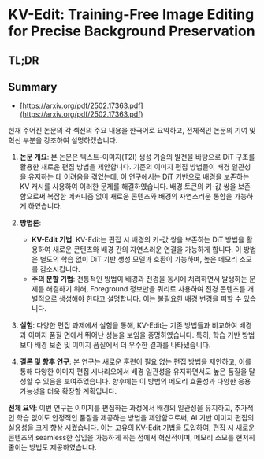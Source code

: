 # KV-Edit: Training-Free Image Editing for Precise Background Preservation
## TL;DR
## Summary
- [https://arxiv.org/pdf/2502.17363.pdf](https://arxiv.org/pdf/2502.17363.pdf)

현재 주어진 논문의 각 섹션의 주요 내용을 한국어로 요약하고, 전체적인 논문의 기여 및 혁신 부분을 강조하여 설명하겠습니다.

1. **논문 개요**:
   본 논문은 텍스트-이미지(T2I) 생성 기술의 발전을 바탕으로 DiT 구조를 활용한 새로운 편집 방법을 제안합니다. 기존의 이미지 편집 방법들이 배경 일관성을 유지하는 데 어려움을 겪었는데, 이 연구에서는 DiT 기반으로 배경을 보존하는 KV 캐시를 사용하여 이러한 문제를 해결하였습니다. 배경 토큰의 키-값 쌍을 보존함으로써 복잡한 메커니즘 없이 새로운 콘텐츠와 배경의 자연스러운 통합을 가능하게 하였습니다.

2. **방법론**:
   - **KV-Edit 기법**: KV-Edit는 편집 시 배경의 키-값 쌍을 보존하는 DiT 방법을 활용하여 새로운 콘텐츠와 배경 간의 자연스러운 연결을 가능하게 합니다. 이 방법은 별도의 학습 없이 DiT 기반 생성 모델과 호환이 가능하며, 높은 메모리 소모를 감소시킵니다.
   - **주의 분할 기법**: 전통적인 방법이 배경과 전경을 동시에 처리하면서 발생하는 문제를 해결하기 위해, Foreground 정보만을 쿼리로 사용하여 전경 콘텐츠를 개별적으로 생성해야 한다고 설명합니다. 이는 불필요한 배경 변경을 피할 수 있습니다.

3. **실험**:
   다양한 편집 과제에서 실험을 통해, KV-Edit는 기존 방법들과 비교하여 배경과 이미지 품질 면에서 뛰어난 성능을 보임을 증명하였습니다. 특히, 학습 기반 방법보다 배경 보존 및 이미지 품질에서 더 우수한 결과를 나타냈습니다.

4. **결론 및 향후 연구**:
   본 연구는 새로운 훈련이 필요 없는 편집 방법을 제안하고, 이를 통해 다양한 이미지 편집 시나리오에서 배경 일관성을 유지하면서도 높은 품질을 달성할 수 있음을 보여주었습니다. 향후에는 이 방법의 메모리 효율성과 다양한 응용 가능성을 더욱 확장할 계획입니다.

**전체 요약**:
이번 연구는 이미지를 편집하는 과정에서 배경의 일관성을 유지하고, 추가적인 학습 없이도 안정적인 품질을 제공하는 방법을 제안함으로써, AI 기반 이미지 편집의 실용성을 크게 향상 시켰습니다. 이는 고유의 KV-Edit 기법을 도입하여, 편집 시 새로운 콘텐츠의 seamless한 삽입을 가능하게 하는 점에서 혁신적이며, 메모리 소모를 현저히 줄이는 방법도 제공하였습니다.